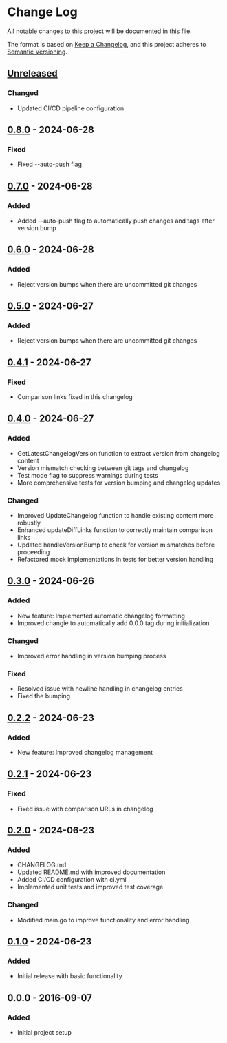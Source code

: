 # Change Log

All notable changes to this project will be documented in this file.

The format is based on [Keep a Changelog](https://keepachangelog.com/en/1.1.0/),
and this project adheres to [Semantic Versioning](https://semver.org/spec/v2.0.0.html).

## [Unreleased]

### Changed

- Updated CI/CD pipeline configuration

## [0.8.0] - 2024-06-28

### Fixed

- Fixed --auto-push flag

## [0.7.0] - 2024-06-28

### Added

- Added --auto-push flag to automatically push changes and tags after version bump

## [0.6.0] - 2024-06-28

### Added

- Reject version bumps when there are uncommitted git changes

## [0.5.0] - 2024-06-27

### Added

- Reject version bumps when there are uncommitted git changes

## [0.4.1] - 2024-06-27

### Fixed

- Comparison links fixed in this changelog

## [0.4.0] - 2024-06-27

### Added

- GetLatestChangelogVersion function to extract version from changelog content
- Version mismatch checking between git tags and changelog
- Test mode flag to suppress warnings during tests
- More comprehensive tests for version bumping and changelog updates

### Changed

- Improved UpdateChangelog function to handle existing content more robustly
- Enhanced updateDiffLinks function to correctly maintain comparison links
- Updated handleVersionBump to check for version mismatches before proceeding
- Refactored mock implementations in tests for better version handling

## [0.3.0] - 2024-06-26

### Added

- New feature: Implemented automatic changelog formatting
- Improved changie to automatically add 0.0.0 tag during initialization

### Changed

- Improved error handling in version bumping process

### Fixed

- Resolved issue with newline handling in changelog entries
- Fixed the bumping

## [0.2.2] - 2024-06-23

### Added

- New feature: Improved changelog management

## [0.2.1] - 2024-06-23

### Fixed

- Fixed issue with comparison URLs in changelog

## [0.2.0] - 2024-06-23

### Added

- CHANGELOG.md
- Updated README.md with improved documentation
- Added CI/CD configuration with ci.yml
- Implemented unit tests and improved test coverage

### Changed

- Modified main.go to improve functionality and error handling

## [0.1.0] - 2024-06-23

### Added

- Initial release with basic functionality

## 0.0.0 - 2016-09-07

### Added

- Initial project setup

[Unreleased]: https://github.com/peiman/changie/compare/0.8.0...HEAD
[0.8.0]: https://github.com/peiman/changie/compare/0.7.0...0.8.0
[0.7.0]: https://github.com/peiman/changie/compare/0.6.0...0.7.0
[0.6.0]: https://github.com/peiman/changie/compare/0.5.0...0.6.0
[0.5.0]: https://github.com/peiman/changie/compare/0.4.1...0.5.0
[0.4.1]: https://github.com/peiman/changie/compare/0.4.0...0.4.1
[0.4.0]: https://github.com/peiman/changie/compare/0.3.0...0.4.0
[0.3.0]: https://github.com/peiman/changie/compare/0.2.2...0.3.0
[0.2.2]: https://github.com/peiman/changie/compare/0.2.1...0.2.2
[0.2.1]: https://github.com/peiman/changie/compare/0.2.0...0.2.1
[0.2.0]: https://github.com/peiman/changie/compare/0.1.0...0.2.0
[0.1.0]: https://github.com/peiman/changie/releases/tag/0.1.0
